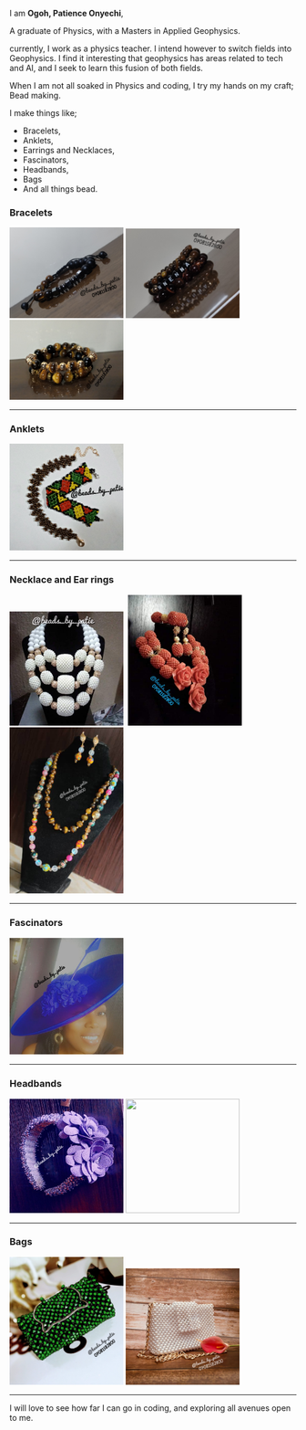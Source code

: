 
I am **Ogoh, Patience Onyechi**,

A graduate of Physics, with a Masters in Applied Geophysics.

currently, I work as a physics teacher. I intend however to switch fields into Geophysics. 
I find it interesting that geophysics has areas related to tech and AI, and I seek to learn this fusion of both fields.

When I am not all soaked in Physics and coding, I try my hands on my craft; Bead making.

I make things like;
- Bracelets,
- Anklets,
- Earrings and Necklaces,
- Fascinators,
- Headbands,
- Bags
- And all things bead.

### Bracelets
<img src="bracelet2.png" width="200" alt="">
<img src="bracelet3.png" width="200" alt="">
<img src="bracelet4.png" width="200" alt="">
<img src="bracelet6.png" width="200" alt="">

--- 

### Anklets
<img src="Anklet.png" width="200" alt="">

---

### Necklace and Ear rings
<img src="necklace.png" width="200" alt="">
<img src="necklace2.png" width="200" alt="">
<img src="necklace3.png" width="200" alt="">
<img src="necklace4.png" width="200" alt="">

---
### Fascinators
<img src="Fascinator.png" width="200" alt="">


---
### Headbands
<img src="Headband.png" width="200" height="200" alt="">
<img src="Fascinator2.png" width="200" height="200" alt="">

---
### Bags
<img src="bag.png" width="200" alt="">
<img src="bag2.png" width="200" alt="">
<img src="bag1.png" width="200" alt="">

---
I will love to see how far I can go in coding, and exploring all avenues open to me.